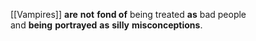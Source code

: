 [[Vampires]] **are** **not** **fond of** being treated **as** bad people and **being** **portrayed** **as** **silly** **misconceptions**.